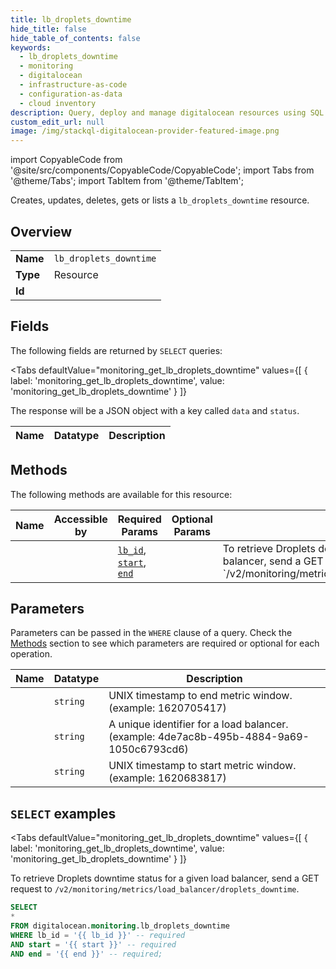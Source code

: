 ```yaml
--- 
title: lb_droplets_downtime
hide_title: false
hide_table_of_contents: false
keywords:
  - lb_droplets_downtime
  - monitoring
  - digitalocean
  - infrastructure-as-code
  - configuration-as-data
  - cloud inventory
description: Query, deploy and manage digitalocean resources using SQL
custom_edit_url: null
image: /img/stackql-digitalocean-provider-featured-image.png
---
```


import CopyableCode from '@site/src/components/CopyableCode/CopyableCode';
import Tabs from '@theme/Tabs';
import TabItem from '@theme/TabItem';

Creates, updates, deletes, gets or lists a <code>lb_droplets_downtime</code> resource.

## Overview
<table><tbody>
<tr><td><b>Name</b></td><td><code>lb_droplets_downtime</code></td></tr>
<tr><td><b>Type</b></td><td>Resource</td></tr>
<tr><td><b>Id</b></td><td><CopyableCode code="digitalocean.monitoring.lb_droplets_downtime" /></td></tr>
</tbody></table>

## Fields

The following fields are returned by `SELECT` queries:

<Tabs
    defaultValue="monitoring_get_lb_droplets_downtime"
    values={[
        { label: 'monitoring_get_lb_droplets_downtime', value: 'monitoring_get_lb_droplets_downtime' }
    ]}
>
<TabItem value="monitoring_get_lb_droplets_downtime">

The response will be a JSON object with a key called `data` and `status`.

<table>
<thead>
    <tr>
    <th>Name</th>
    <th>Datatype</th>
    <th>Description</th>
    </tr>
</thead>
<tbody>
</tbody>
</table>
</TabItem>
</Tabs>

## Methods

The following methods are available for this resource:

<table>
<thead>
    <tr>
    <th>Name</th>
    <th>Accessible by</th>
    <th>Required Params</th>
    <th>Optional Params</th>
    <th>Description</th>
    </tr>
</thead>
<tbody>
<tr>
    <td><a href="#monitoring_get_lb_droplets_downtime"><CopyableCode code="monitoring_get_lb_droplets_downtime" /></a></td>
    <td><CopyableCode code="select" /></td>
    <td><a href="#parameter-lb_id"><code>lb_id</code></a>, <a href="#parameter-start"><code>start</code></a>, <a href="#parameter-end"><code>end</code></a></td>
    <td></td>
    <td>To retrieve Droplets downtime status for a given load balancer, send a GET request to `/v2/monitoring/metrics/load_balancer/droplets_downtime`.</td>
</tr>
</tbody>
</table>

## Parameters

Parameters can be passed in the `WHERE` clause of a query. Check the [Methods](#methods) section to see which parameters are required or optional for each operation.

<table>
<thead>
    <tr>
    <th>Name</th>
    <th>Datatype</th>
    <th>Description</th>
    </tr>
</thead>
<tbody>
<tr id="parameter-end">
    <td><CopyableCode code="end" /></td>
    <td><code>string</code></td>
    <td>UNIX timestamp to end metric window. (example: 1620705417)</td>
</tr>
<tr id="parameter-lb_id">
    <td><CopyableCode code="lb_id" /></td>
    <td><code>string</code></td>
    <td>A unique identifier for a load balancer. (example: 4de7ac8b-495b-4884-9a69-1050c6793cd6)</td>
</tr>
<tr id="parameter-start">
    <td><CopyableCode code="start" /></td>
    <td><code>string</code></td>
    <td>UNIX timestamp to start metric window. (example: 1620683817)</td>
</tr>
</tbody>
</table>

## `SELECT` examples

<Tabs
    defaultValue="monitoring_get_lb_droplets_downtime"
    values={[
        { label: 'monitoring_get_lb_droplets_downtime', value: 'monitoring_get_lb_droplets_downtime' }
    ]}
>
<TabItem value="monitoring_get_lb_droplets_downtime">

To retrieve Droplets downtime status for a given load balancer, send a GET request to `/v2/monitoring/metrics/load_balancer/droplets_downtime`.

```sql
SELECT
*
FROM digitalocean.monitoring.lb_droplets_downtime
WHERE lb_id = '{{ lb_id }}' -- required
AND start = '{{ start }}' -- required
AND end = '{{ end }}' -- required;
```
</TabItem>
</Tabs>
